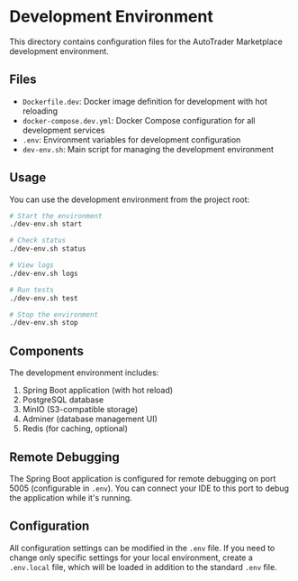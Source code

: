 # Development Environment

This directory contains configuration files for the AutoTrader Marketplace development environment.

## Files

- `Dockerfile.dev`: Docker image definition for development with hot reloading
- `docker-compose.dev.yml`: Docker Compose configuration for all development services
- `.env`: Environment variables for development configuration
- `dev-env.sh`: Main script for managing the development environment

## Usage

You can use the development environment from the project root:

```bash
# Start the environment
./dev-env.sh start

# Check status
./dev-env.sh status

# View logs
./dev-env.sh logs

# Run tests
./dev-env.sh test

# Stop the environment
./dev-env.sh stop
```

## Components

The development environment includes:

1. Spring Boot application (with hot reload)
2. PostgreSQL database
3. MinIO (S3-compatible storage)
4. Adminer (database management UI)
5. Redis (for caching, optional)

## Remote Debugging

The Spring Boot application is configured for remote debugging on port 5005 (configurable in `.env`).
You can connect your IDE to this port to debug the application while it's running.

## Configuration

All configuration settings can be modified in the `.env` file. If you need to change only
specific settings for your local environment, create a `.env.local` file, which will be
loaded in addition to the standard `.env` file.
